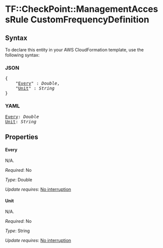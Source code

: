 # TF::CheckPoint::ManagementAccessRule CustomFrequencyDefinition

## Syntax

To declare this entity in your AWS CloudFormation template, use the following syntax:

### JSON

<pre>
{
    "<a href="#every" title="Every">Every</a>" : <i>Double</i>,
    "<a href="#unit" title="Unit">Unit</a>" : <i>String</i>
}
</pre>

### YAML

<pre>
<a href="#every" title="Every">Every</a>: <i>Double</i>
<a href="#unit" title="Unit">Unit</a>: <i>String</i>
</pre>

## Properties

#### Every

N/A.

_Required_: No

_Type_: Double

_Update requires_: [No interruption](https://docs.aws.amazon.com/AWSCloudFormation/latest/UserGuide/using-cfn-updating-stacks-update-behaviors.html#update-no-interrupt)

#### Unit

N/A.

_Required_: No

_Type_: String

_Update requires_: [No interruption](https://docs.aws.amazon.com/AWSCloudFormation/latest/UserGuide/using-cfn-updating-stacks-update-behaviors.html#update-no-interrupt)

